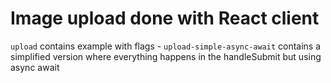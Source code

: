 # Image upload done with React client

`upload` contains example with flags - `upload-simple-async-await` contains a simplified version where everything happens in the handleSubmit but using async await